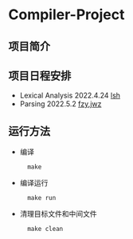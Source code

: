 # Compiler-Project
## 项目简介

## 项目日程安排
+ Lexical Analysis 2022.4.24 [lsh](https://github.com/MapleQwQ)
+ Parsing 2022.5.2 [fzy](https://github.com/FanBB2333),[jwz](https://github.com/Ji-Wen-ZHuo)

## 运行方法
+ 编译

        make

+ 编译运行

        make run

+ 清理目标文件和中间文件

        make clean

